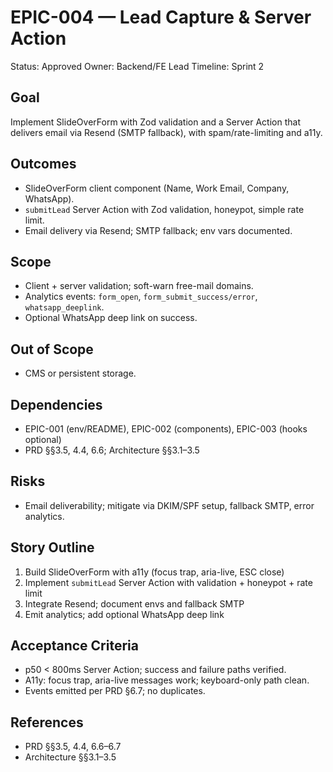# EPIC-004 — Lead Capture & Server Action

Status: Approved
Owner: Backend/FE Lead
Timeline: Sprint 2

## Goal

Implement SlideOverForm with Zod validation and a Server Action that delivers email via Resend (SMTP fallback), with spam/rate-limiting and a11y.

## Outcomes

- SlideOverForm client component (Name, Work Email, Company, WhatsApp).
- `submitLead` Server Action with Zod validation, honeypot, simple rate limit.
- Email delivery via Resend; SMTP fallback; env vars documented.

## Scope

- Client + server validation; soft-warn free-mail domains.
- Analytics events: `form_open`, `form_submit_success/error`, `whatsapp_deeplink`.
- Optional WhatsApp deep link on success.

## Out of Scope

- CMS or persistent storage.

## Dependencies

- EPIC-001 (env/README), EPIC-002 (components), EPIC-003 (hooks optional)
- PRD §§3.5, 4.4, 6.6; Architecture §§3.1–3.5

## Risks

- Email deliverability; mitigate via DKIM/SPF setup, fallback SMTP, error analytics.

## Story Outline

1. Build SlideOverForm with a11y (focus trap, aria-live, ESC close)
2. Implement `submitLead` Server Action with validation + honeypot + rate limit
3. Integrate Resend; document envs and fallback SMTP
4. Emit analytics; add optional WhatsApp deep link

## Acceptance Criteria

- p50 < 800ms Server Action; success and failure paths verified.
- A11y: focus trap, aria-live messages work; keyboard-only path clean.
- Events emitted per PRD §6.7; no duplicates.

## References

- PRD §§3.5, 4.4, 6.6–6.7
- Architecture §§3.1–3.5
